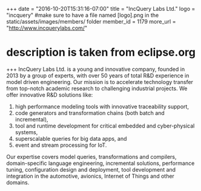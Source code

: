 +++
date = "2016-10-20T15:31:16-07:00"
title = "IncQuery Labs Ltd."
logo = "incquery" #make sure to have a file named [logo].png in the static/assets/images/members/ folder
member_id = 1179
more_url = "http://www.incquerylabs.com/"
# description is taken from eclipse.org
+++
IncQuery Labs Ltd. is a young and innovative company, founded in 2013 by a group of experts, with over 50 years of total R&D experience in model driven engineering. Our mission is to accelerate technology transfer from top-notch academic research to challenging industrial projects. We offer innovative R&D solutions like:

1. high performance modeling tools with innovative traceability support, 
2. code generators and transformation chains (both batch and incremental), 
3. tool and runtime development for critical embedded and cyber-physical systems, 
4. superscalable queries for big data apps, and 
5. event and stream processing for IoT. 

Our expertise covers model queries, transformations and compilers, domain-specific language engineering, incremental solutions, performance tuning, configuration design and deployment, tool development and integration in the automotive, avionics, Internet of Things and other domains.